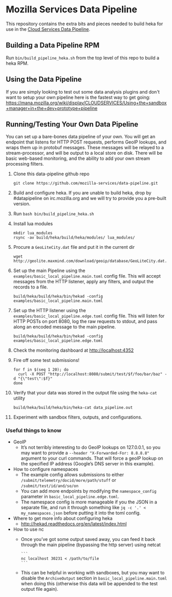 # Mozilla Services Data Pipeline

This repository contains the extra bits and pieces needed to build heka
for use in the [Cloud Services Data Pipeline](https://wiki.mozilla.org/CloudServices/DataPipeline).

## Building a Data Pipeline RPM

Run `bin/build_pipeline_heka.sh` from the top level of this repo to build a heka RPM.

## Using the Data Pipeline

If you are simply looking to test out some data analysis plugins and don't want to setup your own pipeline here is the fastest way to get going:
https://mana.mozilla.org/wiki/display/CLOUDSERVICES/Using+the+sandbox+manager+in+the+dev+prototype+pipeline

## Running/Testing Your Own Data Pipeline

You can set up a bare-bones data pipeline of your own.  You will get an endpoint that listens for HTTP POST requests, performs GeoIP lookups, and wraps them up in protobuf messages. These messages will be relayed to a stream-processor, and will be output to a local store on disk. There will be basic web-based monitoring, and the ability to add your own stream processing filters.

1. Clone this data-pipeline github repo

    ```
    git clone https://github.com/mozilla-services/data-pipeline.git
    ```

2. Build and configure heka. If you are unable to build heka, drop by #datapipeline on irc.mozilla.org and we will try to provide you a pre-built version.
  1. Run `bash bin/build_pipeline_heka.sh`
  2. Install lua modules

        ```
        mkdir lua_modules
        rsync -av build/heka/build/heka/modules/ lua_modules/
        ```

  3. Procure a `GeoLiteCity.dat` file and put it in the current dir

        ```
        wget http://geolite.maxmind.com/download/geoip/database/GeoLiteCity.dat.gz
        ```

3. Set up the main Pipeline using the `examples/basic_local_pipeline.main.toml` config file. This will accept messages from the HTTP listener, apply any filters, and output the records to a file.

    ```
    build/heka/build/heka/bin/hekad -config examples/basic_local_pipeline.main.toml
    ```

4. Set up the HTTP listener using the `examples/basic_local_pipeline.edge.toml` config file. This will listen for HTTP POSTs on port 8080, log the raw requests to stdout, and pass along an encoded message to the main pipeline.

    ```
    build/heka/build/heka/bin/hekad -config examples/basic_local_pipeline.edge.toml
    ```

5. Check the monitoring dashboard at [http://localhost:4352](http://localhost:4352)
6. Fire off some test submissions!

    ```
    for f in $(seq 1 20); do
      curl -X POST "http://localhost:8080/submit/test/$f/foo/bar/baz" -d "{\"test\":$f}"
    done
    ```

7. Verify that your data was stored in the output file using the `heka-cat` utility

    ```
    build/heka/build/heka/bin/heka-cat data_pipeline.out
    ```

8. Experiment with sandbox filters, outputs, and configurations.

### Useful things to know

- GeoIP
  - It’s not terribly interesting to do GeoIP lookups on 127.0.0.1, so you may want to provide a `--header "X-Forwarded-For: 8.8.8.8"` argument to your curl commands. That will force a geoIP lookup on the specified IP address (Google’s DNS server in this example).
- How to configure namespaces
  - The example config allows submissions to either `/submit/telemetry/docid/more/path/stuff` or `/submit/test/id/and/so/on`
  - You can add more endpoints by modifying the `namespace_config` parameter in `basic_local_pipeline.edge.toml`.
  - The namespace config is more manageable if you the JSON in a separate file, and run it through something like `jq -c '.' < my_namespaces.json` before putting it into the toml config.
- Where to get more info about configuring heka
  - http://hekad.readthedocs.org/en/latest/index.html
- How to use nc
  - Once you’ve got some output saved away, you can feed it back through the main pipeline (bypassing the http server) using netcat

        ```
        nc localhost 30231 < /path/to/file
        ```

  - This can be helpful in working with sandboxes, but you may want to disable the `ArchiveOutput` section in `basic_local_pipeline.main.toml` when doing this (otherwise this data will be appended to the test output file again).
